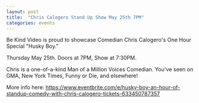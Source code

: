 ```yaml
---
layout: post
title:  "Chris Calogero Stand Up Show May 25th 7PM"
categories: events
---
```


Be Kind Video is proud to showcase Comedian Chris Calogero's One Hour Special "Husky Boy."

Thursday May 25th. Doors at 7PM, Show at 7:30PM.

Chris is a one-of-a-kind Man of a Million Voices Comedian. You've seen on GMA, New York Times, Funny or Die, and elsewhere!

More info here: https://www.eventbrite.com/e/husky-boy-an-hour-of-standup-comedy-with-chris-calogero-tickets-633450787357

